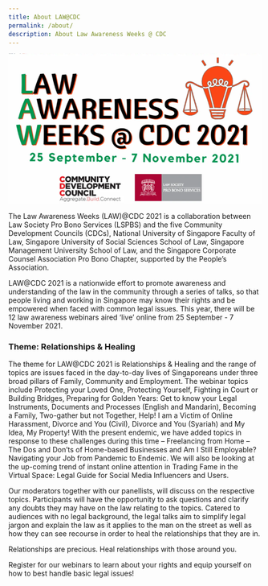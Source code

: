 ```yaml
---
title: About LAW@CDC
permalink: /about/
description: About Law Awareness Weeks @ CDC
---
```




![](/images/Picture7.png)

The Law Awareness Weeks (LAW)@CDC 2021 is a collaboration between Law Society Pro Bono Services (LSPBS) and the five Community Development Councils (CDCs), National University of Singapore Faculty of Law, Singapore University of Social Sciences School of Law, Singapore Management University School of Law, and the Singapore Corporate Counsel Association Pro Bono Chapter, supported by the People’s Association.

 

LAW@CDC 2021 is a nationwide effort to promote awareness and understanding of the law in the community through a series of talks, so that people living and working in Singapore may know their rights and be empowered when faced with common legal issues.   This year, there will be 12 law awareness webinars aired ‘live’ online from 25 September - 7 November 2021.

 
### Theme: Relationships & Healing
The theme for LAW@CDC 2021 is Relationships & Healing and the range of topics are issues faced in the day-to-day lives of Singaporeans under three broad pillars of Family, Community and Employment. The webinar topics include Protecting your Loved One, Protecting Yourself, Fighting in Court or Building Bridges, Preparing for Golden Years: Get to know your Legal Instruments, Documents and Processes (English and Mandarin), Becoming a Family, Two-gather but not Together,  Help! I am a Victim of Online Harassment, Divorce and You (Civil), Divorce and You (Syariah) and My Idea, My Property!  With the present endemic, we have added topics in response to these challenges during this time – Freelancing from Home – The Dos and Don’ts of Home-based Businesses and Am I Still Employable? Navigating your Job from Pandemic to Endemic. We will also be looking at the up-coming trend of instant online attention in Trading Fame in the Virtual Space: Legal Guide for Social Media Influencers and Users.

 

Our moderators together with our panellists, will discuss on the respective topics.  Participants will have the opportunity to ask questions and clarify any doubts they may have on the law relating to the topics.  Catered to audiences with no legal background, the legal talks aim to simplify legal jargon and explain the law as it applies to the man on the street as well as how they can see recourse in order to heal the relationships that they are in.

 

Relationships are precious. Heal relationships with those around you.

 

Register for our webinars to learn about your rights and equip yourself on how to best handle basic legal issues!